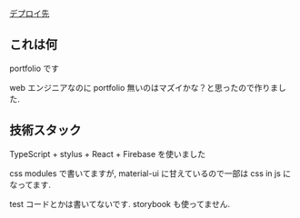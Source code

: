 [デプロイ先]("rurito0125.dev")

## これは何

portfolio です

web エンジニアなのに portfolio 無いのはマズイかな？と思ったので作りました.

## 技術スタック

TypeScript + stylus + React + Firebase を使いました

css modules で書いてますが, material-ui に甘えているので一部は css in js になってます.

test コードとかは書いてないです. storybook も使ってません.
